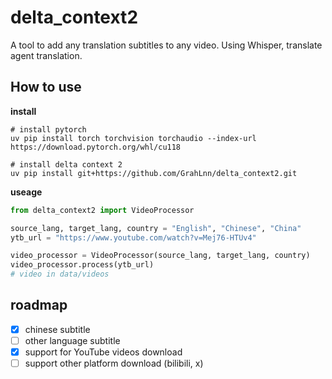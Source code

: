 # delta_context2

A tool to add any translation subtitles to any video. Using Whisper, translate agent translation.

## How to use

**install**

```shell
# install pytorch
uv pip install torch torchvision torchaudio --index-url https://download.pytorch.org/whl/cu118

# install delta context 2
uv pip install git+https://github.com/GrahLnn/delta_context2.git
```

**useage**

```python
from delta_context2 import VideoProcessor

source_lang, target_lang, country = "English", "Chinese", "China"
ytb_url = "https://www.youtube.com/watch?v=Mej76-HTUv4"

video_processor = VideoProcessor(source_lang, target_lang, country)
video_processor.process(ytb_url)
# video in data/videos
```

## roadmap

- [x] chinese subtitle
- [ ] other language subtitle
- [x] support for YouTube videos download
- [ ] support other platform download (bilibili, x)